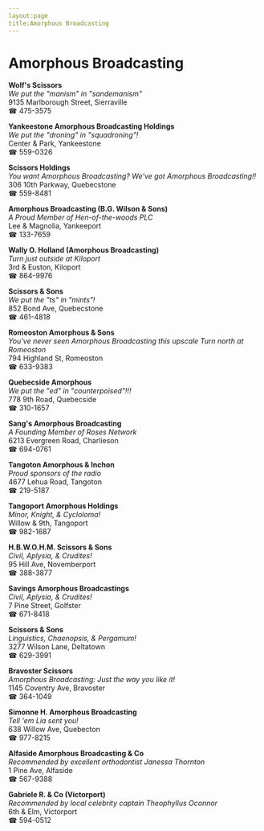 ```yaml
---
layout:page
title:Amorphous Broadcasting
---
```

# Amorphous Broadcasting

**Wolf's Scissors**  
_We put the "manism" in "sandemanism"_  
9135 Marlborough Street, Sierraville  
☎ 475-3575



**Yankeestone Amorphous Broadcasting Holdings**  
_We put the "droning" in "squadroning"!_  
Center & Park, Yankeestone  
☎ 559-0326



**Scissors Holdings**  
_You want Amorphous Broadcasting? We've got Amorphous Broadcasting!!_  
306 10th Parkway, Quebecstone  
☎ 559-8481



**Amorphous Broadcasting (B.G. Wilson & Sons)**  
_A Proud Member of Hen-of-the-woods PLC_  
Lee & Magnolia, Yankeeport  
☎ 133-7659



**Wally O. Holland (Amorphous Broadcasting)**  
_Turn just outside at Kiloport_  
3rd & Euston, Kiloport  
☎ 864-9976



**Scissors & Sons**  
_We put the "ts" in "mints"!_  
852 Bond Ave, Quebecstone  
☎ 461-4818



**Romeoston Amorphous & Sons**  
_You've never seen Amorphous Broadcasting this upscale 
Turn north at Romeoston_  
794 Highland St, Romeoston  
☎ 633-9383



**Quebecside Amorphous**  
_We put the "ed" in "counterpoised"!!!_  
778 9th Road, Quebecside  
☎ 310-1657



**Sang's Amorphous Broadcasting**  
_A Founding Member of Roses Network_  
6213 Evergreen Road, Charlieson  
☎ 694-0761



**Tangoton Amorphous & Inchon**  
_Proud sponsors of the radio_  
4677 Lehua Road, Tangoton  
☎ 219-5187



**Tangoport Amorphous Holdings**  
_Minor, Knight, & Cycloloma!_  
Willow & 9th, Tangoport  
☎ 982-1687



**H.B.W.O.H.M. Scissors & Sons**  
_Civil, Aplysia, & Crudites!_  
95 Hill Ave, Novemberport  
☎ 388-3877



**Savings Amorphous Broadcastings**  
_Civil, Aplysia, & Crudites!_  
7 Pine Street, Golfster  
☎ 671-8418



**Scissors & Sons**  
_Linguistics, Chaenopsis, & Pergamum!_  
3277 Wilson Lane, Deltatown  
☎ 629-3991



**Bravoster Scissors**  
_Amorphous Broadcasting: Just the way you like it!_  
1145 Coventry Ave, Bravoster  
☎ 364-1049



**Simonne H. Amorphous Broadcasting**  
_Tell 'em Lia sent you!_  
638 Willow Ave, Quebecton  
☎ 977-8215



**Alfaside Amorphous Broadcasting & Co**  
_Recommended by excellent orthodontist Janessa Thornton_  
1 Pine Ave, Alfaside  
☎ 567-9388



**Gabriele R. & Co (Victorport)**  
_Recommended by local celebrity captain Theophyllus Oconnor_  
6th & Elm, Victorport  
☎ 594-0512




